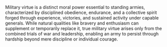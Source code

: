 Military virtue is a distinct moral power essential to standing armies, characterized by disciplined obedience, endurance, and a collective spirit forged through experience, victories, and sustained activity under capable generals. While natural qualities like bravery and enthusiasm can supplement or temporarily replace it, true military virtue arises only from the combined trials of war and leadership, enabling an army to persist through hardship beyond mere discipline or individual courage.
